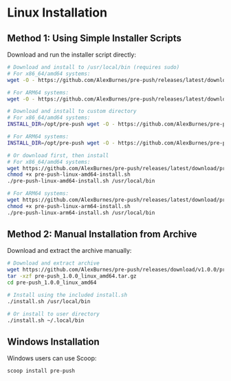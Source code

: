 # Linux Installation

## Method 1: Using Simple Installer Scripts

Download and run the installer script directly:

```bash
# Download and install to /usr/local/bin (requires sudo)
# For x86_64/amd64 systems:
wget -O - https://github.com/AlexBurnes/pre-push/releases/latest/download/pre-push-linux-amd64-install.sh | sh

# For ARM64 systems:
wget -O - https://github.com/AlexBurnes/pre-push/releases/latest/download/pre-push-linux-arm64-install.sh | sh

# Download and install to custom directory
# For x86_64/amd64 systems:
INSTALL_DIR=/opt/pre-push wget -O - https://github.com/AlexBurnes/pre-push/releases/latest/download/pre-push-linux-amd64-install.sh | sh

# For ARM64 systems:
INSTALL_DIR=/opt/pre-push wget -O - https://github.com/AlexBurnes/pre-push/releases/latest/download/pre-push-linux-arm64-install.sh | sh

# Or download first, then install
# For x86_64/amd64 systems:
wget https://github.com/AlexBurnes/pre-push/releases/latest/download/pre-push-linux-amd64-install.sh
chmod +x pre-push-linux-amd64-install.sh
./pre-push-linux-amd64-install.sh /usr/local/bin

# For ARM64 systems:
wget https://github.com/AlexBurnes/pre-push/releases/latest/download/pre-push-linux-arm64-install.sh
chmod +x pre-push-linux-arm64-install.sh
./pre-push-linux-arm64-install.sh /usr/local/bin
```

## Method 2: Manual Installation from Archive

Download and extract the archive manually:

```bash
# Download and extract archive
wget https://github.com/AlexBurnes/pre-push/releases/download/v1.0.0/pre-push_1.0.0_linux_amd64.tar.gz
tar -xzf pre-push_1.0.0_linux_amd64.tar.gz
cd pre-push_1.0.0_linux_amd64

# Install using the included install.sh
./install.sh /usr/local/bin

# Or install to user directory
./install.sh ~/.local/bin
```

## Windows Installation

Windows users can use Scoop:
```bash
scoop install pre-push
```